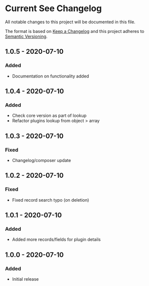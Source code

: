 # Current See Changelog

All notable changes to this project will be documented in this file.

The format is based on [Keep a Changelog](http://keepachangelog.com/) and this project adheres to [Semantic Versioning](http://semver.org/).

## 1.0.5 - 2020-07-10
### Added
- Documentation on functionality added

## 1.0.4 - 2020-07-10
### Added
- Check core version as part of lookup
- Refactor plugins lookup from object > array

## 1.0.3 - 2020-07-10
### Fixed
- Changelog/composer update

## 1.0.2 - 2020-07-10
### Fixed
- Fixed record search typo (on deletion)

## 1.0.1 - 2020-07-10
### Added
- Added more records/fields for plugin details

## 1.0.0 - 2020-07-10
### Added
- Initial release

